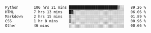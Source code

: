 <!--START_SECTION:waka-->

```txt
Python       106 hrs 21 mins ██████████████████████▒░░   89.26 %
HTML         7 hrs 13 mins   █▓░░░░░░░░░░░░░░░░░░░░░░░   06.06 %
Markdown     2 hrs 15 mins   ▒░░░░░░░░░░░░░░░░░░░░░░░░   01.89 %
CSS          1 hr 8 mins     ▒░░░░░░░░░░░░░░░░░░░░░░░░   00.96 %
Other        46 mins         ░░░░░░░░░░░░░░░░░░░░░░░░░   00.66 %
```

<!--END_SECTION:waka-->
